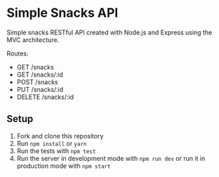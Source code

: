 # Simple Snacks API

Simple snacks RESTful API created with Node.js and Express using the MVC architecture.

Routes:

* GET /snacks
* GET /snacks/:id
* POST /snacks
* PUT /snacks/:id
* DELETE /snacks/:id

## Setup

1. Fork and clone this repository
1. Run `npm install` or `yarn`
1. Run the tests with `npm test`
1. Run the server in development mode with `npm run dev` or run it in production mode with `npm start`
